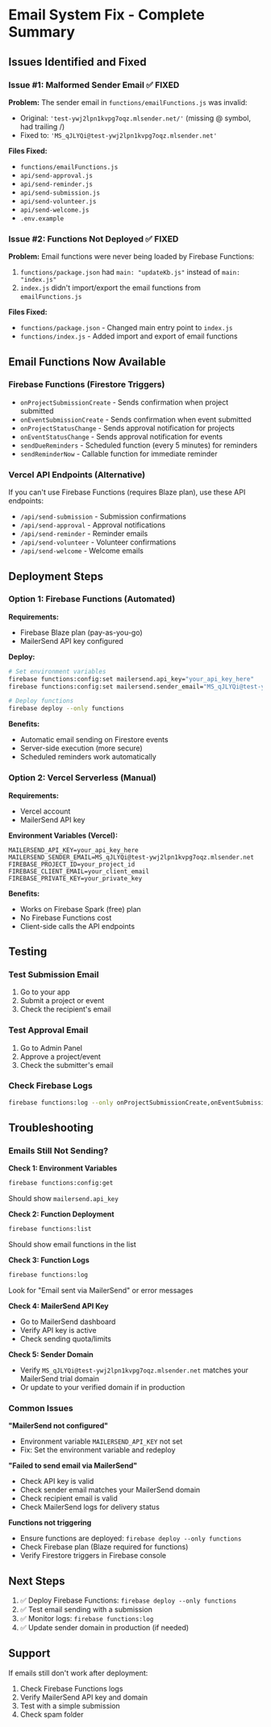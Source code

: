 # Email System Fix - Complete Summary

## Issues Identified and Fixed

### Issue #1: Malformed Sender Email ✅ FIXED
**Problem:** The sender email in `functions/emailFunctions.js` was invalid:
- Original: `'test-ywj2lpn1kvpg7oqz.mlsender.net/'` (missing @ symbol, had trailing /)
- Fixed to: `'MS_qJLYQi@test-ywj2lpn1kvpg7oqz.mlsender.net'`

**Files Fixed:**
- `functions/emailFunctions.js`
- `api/send-approval.js`
- `api/send-reminder.js`
- `api/send-submission.js`
- `api/send-volunteer.js`
- `api/send-welcome.js`
- `.env.example`

### Issue #2: Functions Not Deployed ✅ FIXED
**Problem:** Email functions were never being loaded by Firebase Functions:
1. `functions/package.json` had `main: "updateKb.js"` instead of `main: "index.js"`
2. `index.js` didn't import/export the email functions from `emailFunctions.js`

**Files Fixed:**
- `functions/package.json` - Changed main entry point to `index.js`
- `functions/index.js` - Added import and export of email functions

## Email Functions Now Available

### Firebase Functions (Firestore Triggers)
- `onProjectSubmissionCreate` - Sends confirmation when project submitted
- `onEventSubmissionCreate` - Sends confirmation when event submitted
- `onProjectStatusChange` - Sends approval notification for projects
- `onEventStatusChange` - Sends approval notification for events
- `sendDueReminders` - Scheduled function (every 5 minutes) for reminders
- `sendReminderNow` - Callable function for immediate reminder

### Vercel API Endpoints (Alternative)
If you can't use Firebase Functions (requires Blaze plan), use these API endpoints:
- `/api/send-submission` - Submission confirmations
- `/api/send-approval` - Approval notifications
- `/api/send-reminder` - Reminder emails
- `/api/send-volunteer` - Volunteer confirmations
- `/api/send-welcome` - Welcome emails

## Deployment Steps

### Option 1: Firebase Functions (Automated)
**Requirements:**
- Firebase Blaze plan (pay-as-you-go)
- MailerSend API key configured

**Deploy:**
```bash
# Set environment variables
firebase functions:config:set mailersend.api_key="your_api_key_here"
firebase functions:config:set mailersend.sender_email="MS_qJLYQi@test-ywj2lpn1kvpg7oqz.mlsender.net"

# Deploy functions
firebase deploy --only functions
```

**Benefits:**
- Automatic email sending on Firestore events
- Server-side execution (more secure)
- Scheduled reminders work automatically

### Option 2: Vercel Serverless (Manual)
**Requirements:**
- Vercel account
- MailerSend API key

**Environment Variables (Vercel):**
```
MAILERSEND_API_KEY=your_api_key_here
MAILERSEND_SENDER_EMAIL=MS_qJLYQi@test-ywj2lpn1kvpg7oqz.mlsender.net
FIREBASE_PROJECT_ID=your_project_id
FIREBASE_CLIENT_EMAIL=your_client_email
FIREBASE_PRIVATE_KEY=your_private_key
```

**Benefits:**
- Works on Firebase Spark (free) plan
- No Firebase Functions cost
- Client-side calls the API endpoints

## Testing

### Test Submission Email
1. Go to your app
2. Submit a project or event
3. Check the recipient's email

### Test Approval Email
1. Go to Admin Panel
2. Approve a project/event
3. Check the submitter's email

### Check Firebase Logs
```bash
firebase functions:log --only onProjectSubmissionCreate,onEventSubmissionCreate
```

## Troubleshooting

### Emails Still Not Sending?

**Check 1: Environment Variables**
```bash
firebase functions:config:get
```
Should show `mailersend.api_key`

**Check 2: Function Deployment**
```bash
firebase functions:list
```
Should show email functions in the list

**Check 3: Function Logs**
```bash
firebase functions:log
```
Look for "Email sent via MailerSend" or error messages

**Check 4: MailerSend API Key**
- Go to MailerSend dashboard
- Verify API key is active
- Check sending quota/limits

**Check 5: Sender Domain**
- Verify `MS_qJLYQi@test-ywj2lpn1kvpg7oqz.mlsender.net` matches your MailerSend trial domain
- Or update to your verified domain if in production

### Common Issues

**"MailerSend not configured"**
- Environment variable `MAILERSEND_API_KEY` not set
- Fix: Set the environment variable and redeploy

**"Failed to send email via MailerSend"**
- Check API key is valid
- Check sender email matches your MailerSend domain
- Check recipient email is valid
- Check MailerSend logs for delivery status

**Functions not triggering**
- Ensure functions are deployed: `firebase deploy --only functions`
- Check Firebase plan (Blaze required for functions)
- Verify Firestore triggers in Firebase console

## Next Steps

1. ✅ Deploy Firebase Functions: `firebase deploy --only functions`
2. ✅ Test email sending with a submission
3. ✅ Monitor logs: `firebase functions:log`
4. ✅ Update sender domain in production (if needed)

## Support

If emails still don't work after deployment:
1. Check Firebase Functions logs
2. Verify MailerSend API key and domain
3. Test with a simple submission
4. Check spam folder
